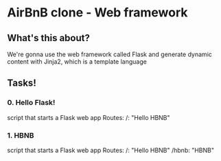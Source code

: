 # AirBnB clone - Web framework

## What's this about?

We're gonna use the web framework called Flask
and generate dynamic content with Jinja2, which
is a template language

## Tasks!

### 0. Hello Flask!

script that starts a Flask web app
Routes:
  /: "Hello HBNB"

### 1. HBNB

script that starts a Flask web app
Routes:
  /: "Hello HBNB"
  /hbnb: "HBNB"
